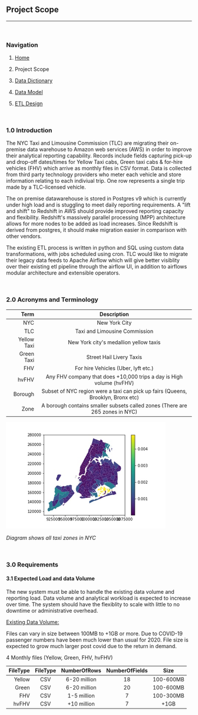 ## Project Scope

--------------------------------------------

<br>

### Navigation

1. [Home](../README.md)

2. Project Scope

3. [Data Dictionary](DataDictionary.md)

4. [Data Model](DataModel.md)

5. [ETL Design](ETLDesign.md) 

<br>

### 1.0 Introduction

<p>The NYC Taxi and Limousine Commission (TLC) are migrating their on-premise data warehouse to Amazon web services (AWS) in order to improve their analytical reporting capability. Records include fields capturing pick-up and drop-off dates/times for Yellow Taxi cabs, Green taxi cabs & for-hire vehicles (FHV) which arrive as monthly files in CSV format. Data is collected from third party technology providers who meter each vehicle and store information relating to each indiviual trip. One row represents a single trip made by a TLC-licensed vehicle.</p>

<p>The on premise datawarehouse is stored in Postgres v9 which is currently under high load and is stuggling to meet daily reporting requirements. A "lift and shift" to Redshift in AWS should provide improved reporting capacity and flexibility. Redshift's massively parallel processing (MPP) architecture allows for more nodes to be added as load increases. Since Redshift is derived from postgres, it should make migration easier in comparison with other vendors.</p>

<p>The existing ETL process is written in python and SQL using custom data transformations, with jobs scheduled using cron. TLC would like to migrate their legacy data feeds to Apache Airflow which will give better visiblity over their existing etl pipeline through the airflow UI, in addition to airflows modular architecture and extensible operators.</p>

<br>

### 2.0 Acronyms and Terminology

| Term            | Description                                                                          |
|----------------:|:------------------------------------------------------------------------------------:|
| NYC             | New York City                                                                        |
| TLC             | Taxi and Limousine Commission                                                        |
| Yellow Taxi     | New York city's medallion yellow taxis                                               |
| Green Taxi      | Street Hail Livery Taxis                                                             |
| FHV             | For hire Vehicles (Uber, lyft etc.)                                                  |
| hvFHV           | Any FHV company that does +10,000 trips a day is High volume (hvFHV)                 |
| Borough         | Subset of NYC region were a taxi can pick up fairs (Queens, Brooklyn, Bronx etc)     |
| Zone            | A borough contains smaller subsets called zones (There are 265 zones in NYC)         |


![Diagram of Zones in NYC](../images/NYC_Zones.jpg)

*Diagram shows all taxi zones in NYC*

<br>

### 3.0 Requirements

#### 3.1 Expected Load and data Volume

<p>The new system must be able to handle the existing data volume and reporting load. Data volume and analytical workload is expected to increase over time. The system should have the flexiblity to scale with little to no downtime or administrative overhead. </p>

<u>Existing Data Volume:</u> 

<p>Files can vary in size between 100MB to +1GB or more. Due to COVID-19 passenger numbers have been much lower than usual for 2020. File size is expected to grow much larger post covid due to the return in demand.</p>

4 Monthly files (Yellow, Green, FHV, hvFHV)

| FileType  | FileType | NumberOfRows   | NumberOfFields | Size       |
|----------:|:--------:|:--------------:|:--------------:|:----------:|
| Yellow    | CSV      | 6-20 million   | 18             | 100-600MB  |
| Green     | CSV      | 6-20 million   | 20             | 100-600MB  |
| FHV       | CSV      | 1-5 million    | 7              | 100-300MB  |
| hvFHV     | CSV      | +10 million    | 7              | +1GB       |



